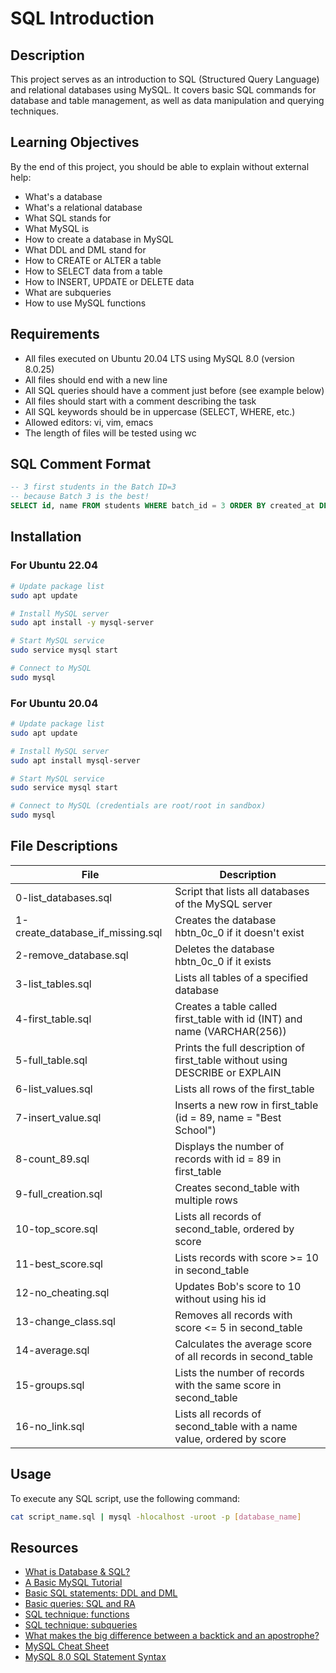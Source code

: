 # SQL Introduction

## Description
This project serves as an introduction to SQL (Structured Query Language) and relational databases using MySQL. It covers basic SQL commands for database and table management, as well as data manipulation and querying techniques.

## Learning Objectives
By the end of this project, you should be able to explain without external help:

* What's a database
* What's a relational database
* What SQL stands for
* What MySQL is
* How to create a database in MySQL
* What DDL and DML stand for
* How to CREATE or ALTER a table
* How to SELECT data from a table
* How to INSERT, UPDATE or DELETE data
* What are subqueries
* How to use MySQL functions

## Requirements
* All files executed on Ubuntu 20.04 LTS using MySQL 8.0 (version 8.0.25)
* All files should end with a new line
* All SQL queries should have a comment just before (see example below)
* All files should start with a comment describing the task
* All SQL keywords should be in uppercase (SELECT, WHERE, etc.)
* Allowed editors: vi, vim, emacs
* The length of files will be tested using wc

## SQL Comment Format
```sql
-- 3 first students in the Batch ID=3
-- because Batch 3 is the best!
SELECT id, name FROM students WHERE batch_id = 3 ORDER BY created_at DESC LIMIT 3;
```

## Installation

### For Ubuntu 22.04
```bash
# Update package list
sudo apt update

# Install MySQL server
sudo apt install -y mysql-server

# Start MySQL service
sudo service mysql start

# Connect to MySQL
sudo mysql
```

### For Ubuntu 20.04
```bash
# Update package list
sudo apt update

# Install MySQL server
sudo apt install mysql-server

# Start MySQL service
sudo service mysql start

# Connect to MySQL (credentials are root/root in sandbox)
sudo mysql
```

## File Descriptions
File | Description
--- | ---
0-list_databases.sql | Script that lists all databases of the MySQL server
1-create_database_if_missing.sql | Creates the database hbtn_0c_0 if it doesn't exist
2-remove_database.sql | Deletes the database hbtn_0c_0 if it exists
3-list_tables.sql | Lists all tables of a specified database
4-first_table.sql | Creates a table called first_table with id (INT) and name (VARCHAR(256))
5-full_table.sql | Prints the full description of first_table without using DESCRIBE or EXPLAIN
6-list_values.sql | Lists all rows of the first_table
7-insert_value.sql | Inserts a new row in first_table (id = 89, name = "Best School")
8-count_89.sql | Displays the number of records with id = 89 in first_table
9-full_creation.sql | Creates second_table with multiple rows
10-top_score.sql | Lists all records of second_table, ordered by score
11-best_score.sql | Lists records with score >= 10 in second_table
12-no_cheating.sql | Updates Bob's score to 10 without using his id
13-change_class.sql | Removes all records with score <= 5 in second_table
14-average.sql | Calculates the average score of all records in second_table
15-groups.sql | Lists the number of records with the same score in second_table
16-no_link.sql | Lists all records of second_table with a name value, ordered by score

## Usage
To execute any SQL script, use the following command:
```bash
cat script_name.sql | mysql -hlocalhost -uroot -p [database_name]
```

## Resources
* [What is Database & SQL?](https://www.youtube.com/watch?v=FR4QIeZaPeM)
* [A Basic MySQL Tutorial](https://www.digitalocean.com/community/tutorials/how-to-install-mysql-on-ubuntu-20-04)
* [Basic SQL statements: DDL and DML](https://web.csulb.edu/colleges/coe/cecs/dbdesign/dbdesign.php?page=sql/ddldml.php)
* [Basic queries: SQL and RA](https://web.csulb.edu/colleges/coe/cecs/dbdesign/dbdesign.php?page=sql/queries.php)
* [SQL technique: functions](https://web.csulb.edu/colleges/coe/cecs/dbdesign/dbdesign.php?page=sql/functions.php)
* [SQL technique: subqueries](https://web.csulb.edu/colleges/coe/cecs/dbdesign/dbdesign.php?page=sql/subqueries.php)
* [What makes the big difference between a backtick and an apostrophe?](https://stackoverflow.com/questions/29402361/what-makes-the-big-difference-between-a-backtick-and-an-apostrophe/29402458)
* [MySQL Cheat Sheet](https://intellipaat.com/mediaFiles/2019/02/SQL-Commands-Cheat-Sheet.pdf)
* [MySQL 8.0 SQL Statement Syntax](https://dev.mysql.com/doc/refman/8.0/en/sql-statements.html)
